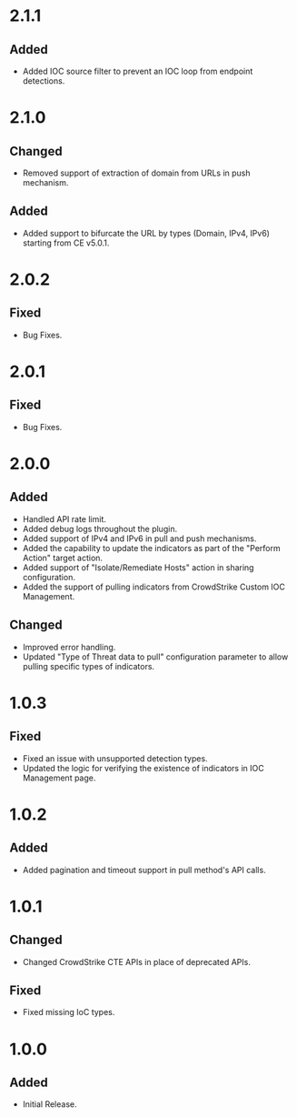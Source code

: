 # 2.1.1
## Added
- Added IOC source filter to prevent an IOC loop from endpoint detections.

# 2.1.0
## Changed
- Removed support of extraction of domain from URLs in push mechanism.
## Added
- Added support to bifurcate the URL by types (Domain, IPv4, IPv6) starting from CE v5.0.1.

# 2.0.2
## Fixed
- Bug Fixes.

# 2.0.1
## Fixed
- Bug Fixes.

# 2.0.0
## Added
- Handled API rate limit.
- Added debug logs throughout the plugin.
- Added support of IPv4 and IPv6 in pull and push mechanisms.
- Added the capability to update the indicators as part of the "Perform Action" target action.
- Added support of "Isolate/Remediate Hosts" action in sharing configuration.
- Added the support of pulling indicators from CrowdStrike Custom IOC Management.
## Changed
- Improved error handling.
- Updated "Type of Threat data to pull" configuration parameter to allow pulling specific types of indicators.

# 1.0.3
## Fixed
- Fixed an issue with unsupported detection types.
- Updated the logic for verifying the existence of indicators in IOC Management page.

# 1.0.2
## Added
- Added pagination and timeout support in pull method's API calls.

# 1.0.1
## Changed
- Changed CrowdStrike CTE APIs in place of deprecated APIs.
## Fixed
- Fixed missing IoC types.

# 1.0.0
## Added
- Initial Release.